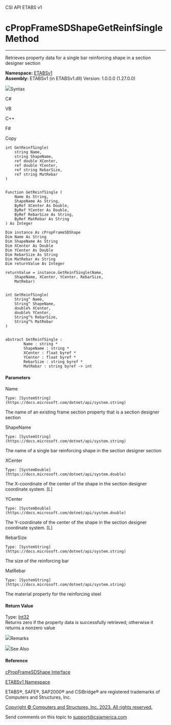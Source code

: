 ﻿

CSI API ETABS v1

# cPropFrameSDShapeGetReinfSingle Method  
  
---  
  
Retrieves property data for a single bar reinforcing shape in a section
designer section

**Namespace:** [ETABSv1](2780f1b8-2033-5289-2298-1cdb2a7508d9.htm)  
**Assembly:** ETABSv1 (in ETABSv1.dll) Version: 1.0.0.0 (1.27.0.0)

![](../icons/SectionExpanded.png)Syntax

C#

VB

C++

F#

Copy

    
    
    int GetReinfSingle(
    	string Name,
    	string ShapeName,
    	ref double XCenter,
    	ref double YCenter,
    	ref string RebarSize,
    	ref string MatRebar
    )
    
    
    Function GetReinfSingle ( 
    	Name As String,
    	ShapeName As String,
    	ByRef XCenter As Double,
    	ByRef YCenter As Double,
    	ByRef RebarSize As String,
    	ByRef MatRebar As String
    ) As Integer
    
    Dim instance As cPropFrameSDShape
    Dim Name As String
    Dim ShapeName As String
    Dim XCenter As Double
    Dim YCenter As Double
    Dim RebarSize As String
    Dim MatRebar As String
    Dim returnValue As Integer
    
    returnValue = instance.GetReinfSingle(Name, 
    	ShapeName, XCenter, YCenter, RebarSize, 
    	MatRebar)
    
    
    int GetReinfSingle(
    	String^ Name, 
    	String^ ShapeName, 
    	double% XCenter, 
    	double% YCenter, 
    	String^% RebarSize, 
    	String^% MatRebar
    )
    
    
    abstract GetReinfSingle : 
            Name : string * 
            ShapeName : string * 
            XCenter : float byref * 
            YCenter : float byref * 
            RebarSize : string byref * 
            MatRebar : string byref -> int 
    

#### Parameters

Name

    Type: [SystemString](https://docs.microsoft.com/dotnet/api/system.string)  
The name of an existing frame section property that is a section designer
section

ShapeName

    Type: [SystemString](https://docs.microsoft.com/dotnet/api/system.string)  
The name of a single bar reinforcing shape in the section designer section

XCenter

    Type: [SystemDouble](https://docs.microsoft.com/dotnet/api/system.double)  
The X-coordinate of the center of the shape in the section designer coordinate
system. [L]

YCenter

    Type: [SystemDouble](https://docs.microsoft.com/dotnet/api/system.double)  
The Y-coordinate of the center of the shape in the section designer coordinate
system. [L]

RebarSize

    Type: [SystemString](https://docs.microsoft.com/dotnet/api/system.string)  
The size of the reinforcing bar

MatRebar

    Type: [SystemString](https://docs.microsoft.com/dotnet/api/system.string)  
The material property for the reinforcing steel

#### Return Value

Type: [Int32](https://docs.microsoft.com/dotnet/api/system.int32)  
Returns zero if the property data is successfully retrieved; otherwise it
returns a nonzero value

![](../icons/SectionExpanded.png)Remarks

![](../icons/SectionExpanded.png)See Also

#### Reference

[cPropFrameSDShape Interface](a50f9a5e-4c7d-07d5-4326-58be7b557651.htm)

[ETABSv1 Namespace](2780f1b8-2033-5289-2298-1cdb2a7508d9.htm)

ETABS®, SAFE®, SAP2000® and CSiBridge® are registered trademarks of Computers
and Structures, Inc.  

[Copyright © Computers and Structures, Inc. 2023. All rights
reserved.](http://www.csiamerica.com)

Send comments on this topic to
[support@csiamerica.com](mailto:support%40csiamerica.com?Subject=CSI%20API%20ETABS%20v1)

